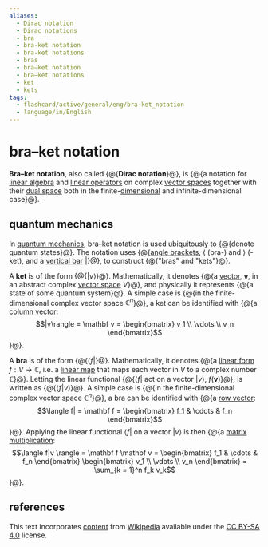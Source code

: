 ```yaml
---
aliases:
  - Dirac notation
  - Dirac notations
  - bra
  - bra-ket notation
  - bra-ket notations
  - bras
  - bra–ket notation
  - bra–ket notations
  - ket
  - kets
tags:
  - flashcard/active/general/eng/bra-ket_notation
  - language/in/English
---
```


# bra–ket notation

__Bra–ket notation__, also called {@{__Dirac notation__}@}, is {@{a notation for [linear algebra](linear%20algebra.md) and [linear operators](linear%20map.md) on complex [vector spaces](vector%20space.md) together with their [dual space](dual%20space.md) both in the finite-[dimensional](dimension%20(vector%20space).md) and infinite-dimensional case}@}. <!--SR:!2025-07-02,267,330!2025-04-17,191,310-->

## quantum mechanics

In [quantum mechanics](quantum%20mechanics.md), bra–ket notation is used ubiquitously to {@{denote quantum states}@}. The notation uses {@{[angle brackets](bracket.md#angle%20brackets), $\langle$ (bra-) and $\rangle$ (-ket), and a [vertical bar](vertical%20bar.md) $|$}@}, to construct {@{"bras" and "kets"}@}. <!--SR:!2025-04-22,212,330!2025-01-04,128,310!2025-05-04,222,330-->

A __ket__ is of the form {@{$|v\rangle$}@}. Mathematically, it denotes {@{a [vector](vector%20space.md), $\mathbf v$, in an abstract complex [vector space](vector%20space.md) $V$}@}, and physically it represents {@{a state of some quantum system}@}. A simple case is {@{in the finite-dimensional complex vector space $\mathbb C^n$}@}, a ket can be identified with {@{a [column vector](row%20and%20column%20vectors.md): $$|v\rangle = \mathbf v = \begin{bmatrix} v_1 \\ \vdots \\ v_n \end{bmatrix}$$}@}. <!--SR:!2025-04-28,218,330!2025-05-19,234,330!2025-06-03,246,330!2025-12-21,383,310!2025-03-16,172,310-->

A __bra__ is of the form {@{$\langle f|$}@}. Mathematically, it denotes {@{a [linear form](linear%20form.md) $f: V \to \mathbb C$, i.e. a [linear map](linear%20map.md) that maps each vector in $V$ to a complex number $\mathbb C$}@}. Letting the linear functional {@{$\langle f|$ act on a vector $|v \rangle$, $f(\mathbf v)$}@}, is written as {@{$\langle f | v \rangle$}@}. A simple case is {@{in the finite-dimensional complex vector space $\mathbb C^n$}@}, a bra can be identified with {@{a [row vector](row%20and%20column%20vectors.md): $$\langle f| = \mathbf f = \begin{bmatrix} f_1 & \cdots & f_n \end{bmatrix}$$}@}. Applying the linear functional $\langle f|$ on a vector $|v \rangle$ is then {@{a [matrix multiplication](matrix%20multiplication.md): $$\langle f|v \rangle = \mathbf f \mathbf v = \begin{bmatrix} f_1 & \cdots & f_n \end{bmatrix} \begin{bmatrix} v_1 \\ \vdots \\ v_n \end{bmatrix} = \sum_{k = 1}^n f_k v_k$$}@}. <!--SR:!2025-05-23,239,330!2025-08-11,300,330!2025-08-11,300,330!2025-05-13,229,330!2025-01-30,148,310!2025-06-10,252,330!2025-07-03,268,330-->

## references

This text incorporates [content](https://en.wikipedia.org/wiki/bra–ket_notation) from [Wikipedia](Wikipedia.md) available under the [CC BY-SA 4.0](https://creativecommons.org/licenses/by-sa/4.0/) license.
